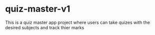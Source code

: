 # quiz-master-v1
This is a quiz master app project where users can take quizes with the desired subjects and track thier marks
